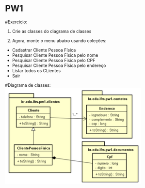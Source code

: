 # PW1

#Exercicio:
1) Crie as classes do diagrama de classes

2) Agora, monte o menu abaixo usando coleções:
  - Cadastrar Cliente Pessoa Física
  - Pesquisar Cliente Pessoa Física pelo nome
  - Pesquisar Cliente Pessoa Física pelo CPF
  - Pesquisar Cliente Pessoa Física pelo endereço
  - Listar todos os CLientes
  - Sair
 
 #Diagrama de classes:
 ![Diagrama](diagrama.png)
  
  
